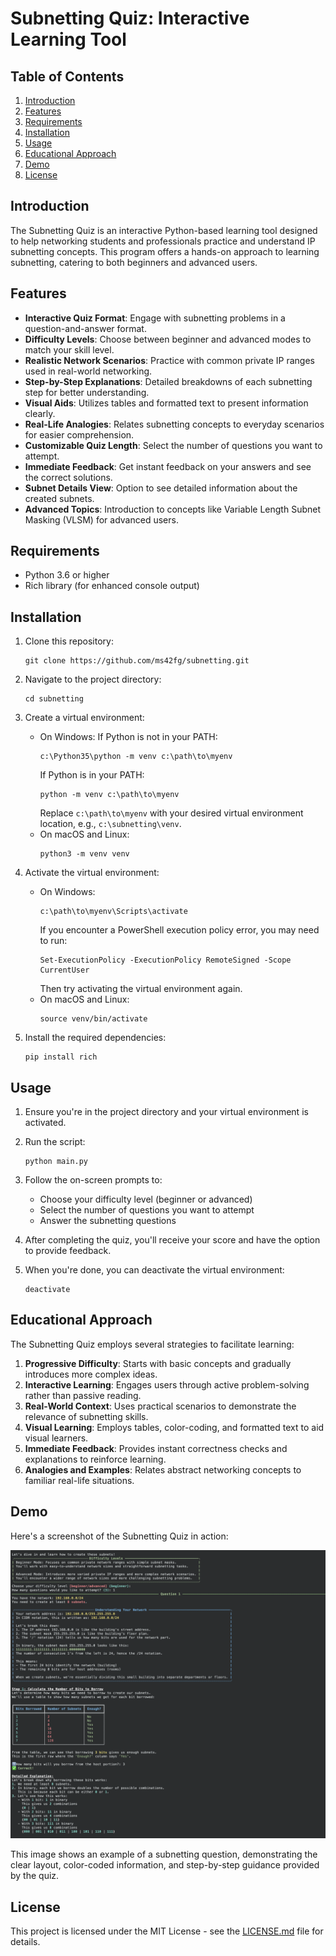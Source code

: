 # Subnetting Quiz: Interactive Learning Tool

## Table of Contents
1. [Introduction](#introduction)
2. [Features](#features)
3. [Requirements](#requirements)
4. [Installation](#installation)
5. [Usage](#usage)
6. [Educational Approach](#educational-approach)
7. [Demo](#demo)
8. [License](#license)

## Introduction

The Subnetting Quiz is an interactive Python-based learning tool designed to help networking students and professionals practice and understand IP subnetting concepts. This program offers a hands-on approach to learning subnetting, catering to both beginners and advanced users.

## Features

- **Interactive Quiz Format**: Engage with subnetting problems in a question-and-answer format.
- **Difficulty Levels**: Choose between beginner and advanced modes to match your skill level.
- **Realistic Network Scenarios**: Practice with common private IP ranges used in real-world networking.
- **Step-by-Step Explanations**: Detailed breakdowns of each subnetting step for better understanding.
- **Visual Aids**: Utilizes tables and formatted text to present information clearly.
- **Real-Life Analogies**: Relates subnetting concepts to everyday scenarios for easier comprehension.
- **Customizable Quiz Length**: Select the number of questions you want to attempt.
- **Immediate Feedback**: Get instant feedback on your answers and see the correct solutions.
- **Subnet Details View**: Option to see detailed information about the created subnets.
- **Advanced Topics**: Introduction to concepts like Variable Length Subnet Masking (VLSM) for advanced users.

## Requirements

- Python 3.6 or higher
- Rich library (for enhanced console output)

## Installation

1. Clone this repository:
   ```
   git clone https://github.com/ms42fg/subnetting.git
   ```

2. Navigate to the project directory:
   ```
   cd subnetting
   ```

3. Create a virtual environment:
   - On Windows:
     If Python is not in your PATH:
     ```
     c:\Python35\python -m venv c:\path\to\myenv
     ```
     If Python is in your PATH:
     ```
     python -m venv c:\path\to\myenv
     ```
     Replace `c:\path\to\myenv` with your desired virtual environment location, e.g., `c:\subnetting\venv`.
   - On macOS and Linux:
     ```
     python3 -m venv venv
     ```

4. Activate the virtual environment:
   - On Windows:
     ```
     c:\path\to\myenv\Scripts\activate
     ```
     If you encounter a PowerShell execution policy error, you may need to run:
     ```
     Set-ExecutionPolicy -ExecutionPolicy RemoteSigned -Scope CurrentUser
     ```
     Then try activating the virtual environment again.
   - On macOS and Linux:
     ```
     source venv/bin/activate
     ```

5. Install the required dependencies:
   ```
   pip install rich
   ```

## Usage

1. Ensure you're in the project directory and your virtual environment is activated.

2. Run the script:
   ```
   python main.py
   ```

3. Follow the on-screen prompts to:
   - Choose your difficulty level (beginner or advanced)
   - Select the number of questions you want to attempt
   - Answer the subnetting questions

4. After completing the quiz, you'll receive your score and have the option to provide feedback.

5. When you're done, you can deactivate the virtual environment:
   ```
   deactivate
   ```

## Educational Approach

The Subnetting Quiz employs several strategies to facilitate learning:

1. **Progressive Difficulty**: Starts with basic concepts and gradually introduces more complex ideas.
2. **Interactive Learning**: Engages users through active problem-solving rather than passive reading.
3. **Real-World Context**: Uses practical scenarios to demonstrate the relevance of subnetting skills.
4. **Visual Learning**: Employs tables, color-coding, and formatted text to aid visual learners.
5. **Immediate Feedback**: Provides instant correctness checks and explanations to reinforce learning.
6. **Analogies and Examples**: Relates abstract networking concepts to familiar real-life situations.

## Demo

Here's a screenshot of the Subnetting Quiz in action:

![Subnetting Quiz Demo](/data/demo.png)

This image shows an example of a subnetting question, demonstrating the clear layout, color-coded information, and step-by-step guidance provided by the quiz.

## License

This project is licensed under the MIT License - see the [LICENSE.md](LICENSE) file for details.
